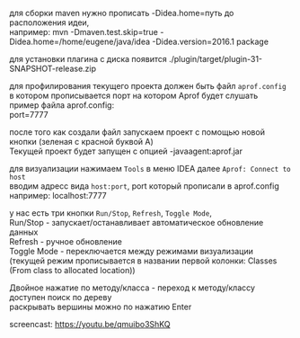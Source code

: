 для сборки maven нужно прописать -Didea.home=путь до расположения идеи,  
например: mvn -Dmaven.test.skip=true -Didea.home=/home/eugene/java/idea -Didea.version=2016.1 package

для установки плагина с диска появится ./plugin/target/plugin-31-SNAPSHOT-release.zip

для профилирования текущего проекта должен быть файл `aprof.config`  
в котором прописывается порт на котором Aprof будет слушать  
пример файла aprof.config:  
port=7777

после того как создали файл запускаем проект с помощью новой кнопки (зеленая с красной буквой A)  
Текущей проект будет запущен с опцией -javaagent:aprof.jar

для визуализации нажимаем `Tools` в меню IDEA далее `Aprof: Connect to host`  
вводим адресс вида `host:port`, port который прописали в aprof.config  
например: localhost:7777

у нас есть три кнопки `Run/Stop`, `Refresh`, `Toggle Mode`,  
Run/Stop - запускает/останавливает автоматическое обновление данных  
Refresh - ручное обновление  
Toggle Mode - переключается между режимами визуализации  
(текущей режим прописывается в названии первой колонки: Classes (From class to allocated location))

Двойное нажатие по методу/класса - переход к методу/классу  
доступен поиск по дереву  
раскрывать вершины можно по нажатию Enter  

screencast: https://youtu.be/qmuibo3ShKQ
